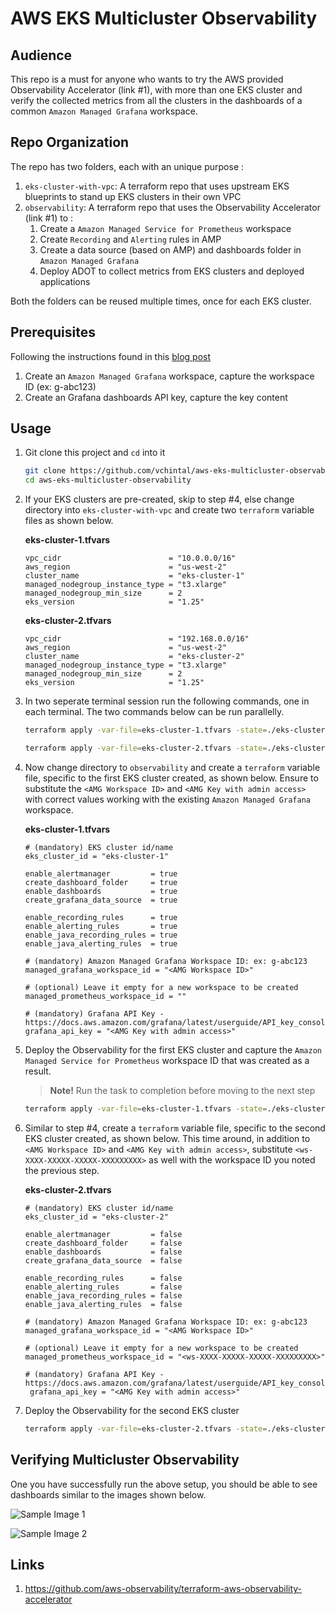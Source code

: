 # AWS EKS Multicluster Observability

## Audience

This repo is a must for anyone who wants to try the AWS provided Observability Accelerator (link #1), with more than one EKS cluster and verify the collected metrics from all the clusters in the dashboards of a common `Amazon Managed Grafana` workspace.


## Repo Organization 

The repo has two folders, each with an unique purpose :
1. `eks-cluster-with-vpc`: A terraform repo that uses upstream EKS blueprints to stand up EKS clusters in their own VPC
2. `observability`: A terraform repo that uses the Observability Accelerator (link #1) to :
    1. Create a `Amazon Managed Service for Prometheus` workspace
    2. Create `Recording` and `Alerting` rules in AMP
    3. Create a data source (based on AMP) and dashboards folder in `Amazon Managed Grafana`
    4. Deploy ADOT to collect metrics from EKS clusters and deployed applications 

Both the folders can be reused multiple times, once for each EKS cluster.

## Prerequisites

Following the instructions found in this [blog post](https://aws.amazon.com/blogs/mt/announcing-aws-observability-accelerator-to-configure-comprehensive-observability-for-amazon-eks/)
1. Create an `Amazon Managed Grafana` workspace, capture the workspace ID (ex: g-abc123)
2. Create an Grafana dashboards API key, capture the key content

## Usage

1. Git clone this project and `cd` into it

   ```sh 
   git clone https://github.com/vchintal/aws-eks-multicluster-observability
   cd aws-eks-multicluster-observability
   ```
2. If your EKS clusters are pre-created, skip to step #4, else change directory into `eks-cluster-with-vpc` and create two `terraform` variable files as shown below. 
   
   **eks-cluster-1.tfvars**
   ```
   vpc_cidr                        = "10.0.0.0/16"
   aws_region                      = "us-west-2"
   cluster_name                    = "eks-cluster-1"
   managed_nodegroup_instance_type = "t3.xlarge"
   managed_nodegroup_min_size      = 2
   eks_version                     = "1.25"
   ``` 
   **eks-cluster-2.tfvars**
   ```
   vpc_cidr                        = "192.168.0.0/16"
   aws_region                      = "us-west-2"
   cluster_name                    = "eks-cluster-2"
   managed_nodegroup_instance_type = "t3.xlarge"
   managed_nodegroup_min_size      = 2
   eks_version                     = "1.25"
   ``` 
3. In two seperate terminal session run the following commands, one in each terminal. The two commands below can be run parallelly.

   ```sh 
   terraform apply -var-file=eks-cluster-1.tfvars -state=./eks-cluster-1.tfstate --auto-approve
   ```

   ```sh 
   terraform apply -var-file=eks-cluster-2.tfvars -state=./eks-cluster-2.tfstate --auto-approve
   ```
4. Now change directory to `observability` and create a `terraform` variable file, specific to the first EKS cluster created, as shown below. Ensure to substitute the `<AMG Workspace ID>` and `<AMG Key with admin access>` with correct values working with the existing `Amazon Managed Grafana` workspace.

   **eks-cluster-1.tfvars**
   ```
   # (mandatory) EKS cluster id/name
   eks_cluster_id = "eks-cluster-1"

   enable_alertmanager         = true
   create_dashboard_folder     = true
   enable_dashboards           = true
   create_grafana_data_source  = true

   enable_recording_rules      = true
   enable_alerting_rules       = true
   enable_java_recording_rules = true
   enable_java_alerting_rules  = true

   # (mandatory) Amazon Managed Grafana Workspace ID: ex: g-abc123
   managed_grafana_workspace_id = "<AMG Workspace ID>"

   # (optional) Leave it empty for a new workspace to be created
   managed_prometheus_workspace_id = ""

   # (mandatory) Grafana API Key - https://docs.aws.amazon.com/grafana/latest/userguide/API_key_console.html
   grafana_api_key = "<AMG Key with admin access>"
   ```
5. Deploy the Observability for the first EKS cluster and capture the `Amazon Managed Service for Prometheus` workspace ID that was created as a result. 

   > **Note!** Run the task to completion before moving to the next step

   ```sh 
   terraform apply -var-file=eks-cluster-1.tfvars -state=./eks-cluster-1.tfstate --auto-approve
   ```
6. Similar to step #4, create a `terraform` variable file, specific to the second EKS cluster created, as shown below. This time around, in addition to `<AMG Workspace ID>` and `<AMG Key with admin access>`, substitute `<ws-XXXX-XXXXX-XXXXX-XXXXXXXXX>` as well with the workspace ID you noted the previous step.

   **eks-cluster-2.tfvars**
   ```
   # (mandatory) EKS cluster id/name
   eks_cluster_id = "eks-cluster-2"

   enable_alertmanager         = false
   create_dashboard_folder     = false
   enable_dashboards           = false
   create_grafana_data_source  = false

   enable_recording_rules      = false
   enable_alerting_rules       = false
   enable_java_recording_rules = false
   enable_java_alerting_rules  = false

   # (mandatory) Amazon Managed Grafana Workspace ID: ex: g-abc123
   managed_grafana_workspace_id = "<AMG Workspace ID>"

   # (optional) Leave it empty for a new workspace to be created
   managed_prometheus_workspace_id = "<ws-XXXX-XXXXX-XXXXX-XXXXXXXXX>"

   # (mandatory) Grafana API Key - https://docs.aws.amazon.com/grafana/latest/userguide/API_key_console.html
    grafana_api_key = "<AMG Key with admin access>"
7. Deploy the Observability for the second EKS cluster 
   ```sh
   terraform apply -var-file=eks-cluster-2.tfvars -state=./eks-cluster-2.tfstate --auto-approve
   ```

## Verifying Multicluster Observability

One you have successfully run the above setup, you should be able to see dashboards similar to the images shown below.

![Sample Image 1](../images/image1.png)

![Sample Image 2](../images/image2.png)

## Links 

1. https://github.com/aws-observability/terraform-aws-observability-accelerator

